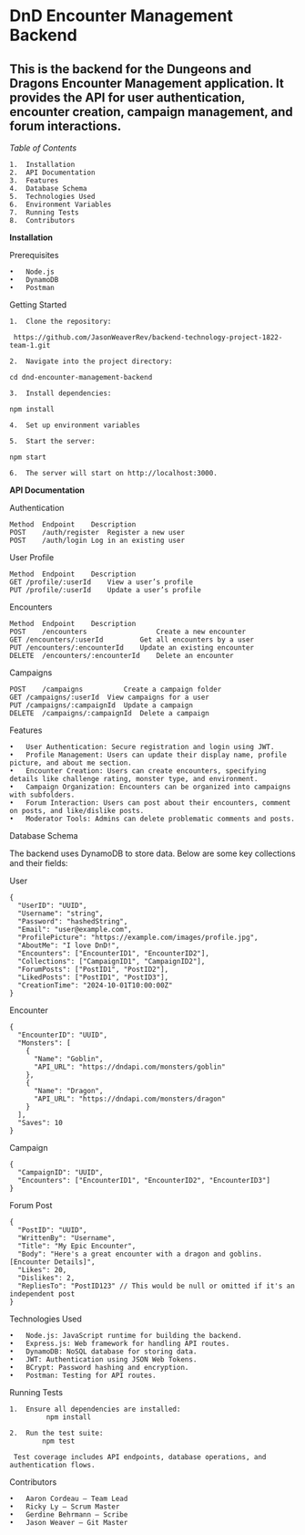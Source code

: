 # DnD Encounter Management Backend

## This is the backend for the Dungeons and Dragons Encounter Management application. It provides the API for user authentication, encounter creation, campaign management, and forum interactions.

*Table of Contents*

  	1.	Installation
	2.	API Documentation
	3.	Features
	4.	Database Schema
	5.	Technologies Used
	6.	Environment Variables
	7.	Running Tests
	8.	Contributors

**Installation**

Prerequisites

	•	Node.js
	•	DynamoDB
	•	Postman 

Getting Started

	1.	Clone the repository:
 ``` https://github.com/JasonWeaverRev/backend-technology-project-1822-team-1.git```
 
	2.	Navigate into the project directory: 
 
 ```cd dnd-encounter-management-backend 	```
 
 	3.	Install dependencies:
  
```npm install ```
  
  	4.	Set up environment variables
   
	5.	Start the server:
 
```npm start```
   
 	6.	The server will start on http://localhost:3000.

**API Documentation**

Authentication
```
Method	Endpoint	Description
POST	/auth/register	Register a new user
POST	/auth/login	Log in an existing user
```
User Profile
```
Method	Endpoint	Description
GET	/profile/:userId	View a user’s profile
PUT	/profile/:userId	Update a user’s profile
```

Encounters
```
Method	Endpoint	Description
POST	/encounters	                Create a new encounter
GET	/encounters/:userId	        Get all encounters by a user
PUT	/encounters/:encounterId	Update an existing encounter
DELETE	/encounters/:encounterId	Delete an encounter
```
Campaigns 
```
POST	/campaigns	        Create a campaign folder
GET	/campaigns/:userId	View campaigns for a user
PUT	/campaigns/:campaignId	Update a campaign
DELETE	/campaigns/:campaignId	Delete a campaign

```


Features

	•	User Authentication: Secure registration and login using JWT.
	•	Profile Management: Users can update their display name, profile picture, and about me section.
	•	Encounter Creation: Users can create encounters, specifying details like challenge rating, monster type, and environment.
	•	Campaign Organization: Encounters can be organized into campaigns with subfolders.
	•	Forum Interaction: Users can post about their encounters, comment on posts, and like/dislike posts.
	•	Moderator Tools: Admins can delete problematic comments and posts.
   
Database Schema

The backend uses DynamoDB to store data. Below are some key collections and their fields:

User 
```
{
  "UserID": "UUID",
  "Username": "string",
  "Password": "hashedString",
  "Email": "user@example.com",
  "ProfilePicture": "https://example.com/images/profile.jpg",
  "AboutMe": "I love DnD!",
  "Encounters": ["EncounterID1", "EncounterID2"],
  "Collections": ["CampaignID1", "CampaignID2"],
  "ForumPosts": ["PostID1", "PostID2"],
  "LikedPosts": ["PostID1", "PostID3"],
  "CreationTime": "2024-10-01T10:00:00Z"
}
```

Encounter
```
{
  "EncounterID": "UUID",
  "Monsters": [
    {
      "Name": "Goblin",
      "API_URL": "https://dndapi.com/monsters/goblin"
    },
    {
      "Name": "Dragon",
      "API_URL": "https://dndapi.com/monsters/dragon"
    }
  ],
  "Saves": 10
}
```

Campaign
```
{
  "CampaignID": "UUID",
  "Encounters": ["EncounterID1", "EncounterID2", "EncounterID3"]
}

```
Forum Post
```
{
  "PostID": "UUID",
  "WrittenBy": "Username",
  "Title": "My Epic Encounter",
  "Body": "Here's a great encounter with a dragon and goblins. [Encounter Details]",
  "Likes": 20,
  "Dislikes": 2,
  "RepliesTo": "PostID123" // This would be null or omitted if it's an independent post
}
```

Technologies Used

	•	Node.js: JavaScript runtime for building the backend.
	•	Express.js: Web framework for handling API routes.
	•	DynamoDB: NoSQL database for storing data.
	•	JWT: Authentication using JSON Web Tokens.
	•	BCrypt: Password hashing and encryption.
	•	Postman: Testing for API routes.
Running Tests

	1.	Ensure all dependencies are installed:
			 npm install 
    
 	2.	Run the test suite:
  			npm test 
     
     Test coverage includes API endpoints, database operations, and authentication flows.

Contributors

	•	Aaron Cordeau – Team Lead
	•	Ricky Ly – Scrum Master
	•	Gerdine Behrmann – Scribe
	•	Jason Weaver – Git Master






  
 
 
 

 

 
